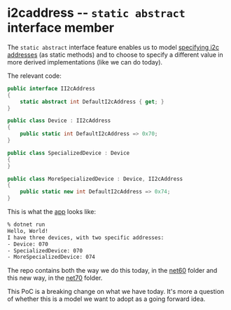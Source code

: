 # i2caddress -- `static abstract` interface member

The `static abstract` interface feature enables us to model [specifying i2c addresses](https://github.com/dotnet/iot/blob/fa1960cd38a1548abb6ba99b2a0842dde9ec1079/src/devices/Display/samples/Program.BiColorBargraph.cs#L10) (as static methods) and to choose to specify a different value in more derived implementations (like we can do today).

The relevant code:

```csharp
public interface II2cAddress
{
    static abstract int DefaultI2cAddress { get; }
}

public class Device : II2cAddress
{
    public static int DefaultI2cAddress => 0x70;
}

public class SpecializedDevice : Device
{
}

public class MoreSpecializedDevice : Device, II2cAddress
{
    public static new int DefaultI2cAddress => 0x74;
}
```

This is what the [app](net70/Program.cs) looks like:

```bash
% dotnet run
Hello, World!
I have three devices, with two specific addresses:
- Device: 070
- SpecializedDevice: 070
- MoreSpecializedDevice: 074
```

The repo contains both the way we do this today, in the [net60](net60) folder and this new way, in the [net70](net70) folder.

This PoC is a breaking change on what we have today. It's more a question of whether this is a model we want to adopt as a going forward idea.
